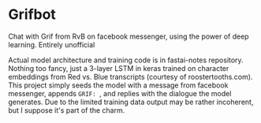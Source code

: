 # Grifbot
Chat with Grif from RvB on facebook messenger, using the power of deep learning. Entirely unofficial

Actual model architecture and training code is in fastai-notes repository. Nothing too fancy, just a 3-layer LSTM in keras trained on character embeddings from Red vs. Blue transcripts (courtesy of roostertooths.com). This project simply seeds the model with a message from facebook messenger, appends `GRIF: `, and replies with the dialogue the model generates. Due to the limited training data output may be rather incoherent, but I suppose it's part of the charm.
